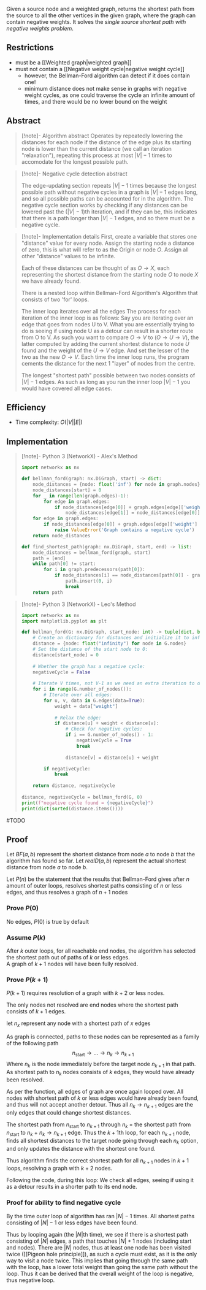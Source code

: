 Given a source node and a weighted graph, returns the shortest path from the source to all the other vertices in the given graph, where the graph can contain negative weights. It solves the *single source shortest path with negative weights problem*.
## Restrictions
- must be a [[Weighted graph|weighted graph]]
- must not contain a [[Negative weight cycle|negative weight cycle]]
	- however, the Bellman-Ford algorithm can detect if it does contain one!
	- minimum distance does not make sense in graphs with negative weight cycles, as one could traverse the cycle an infinite amount of times, and there would be no lower bound on the weight
## Abstract
> [!note]- Algorithm abstract
> Operates by repeatedly lowering the distances for each node if the distance of the edge plus its starting node is lower than the current distance (we call an iteration "relaxation"), repeating this process at most $|V|-1$ times to accomodate for the longest possible path.

> [!note]- Negative cycle detection abstract
> 
> The edge-updating section repeats $|V|-1$ times because the longest possible path without negative cycles in a graph is $|V|-1$ edges long, and so all possible paths can be accounted for in the algorithm. The negative cycle section works by checking if any distances can be lowered past the ($|V|-1$)th iteration, and if they can be, this indicates that there is a path longer than $|V|-1$ edges, and so there must be a negative cycle.

> [!note]- Implementation details
> First, create a variable that stores one "distance" value for every node. Assign the starting node a distance of zero, this is what will refer to as the Origin or node $O$. Assign all other "distance" values to be infinite.
> 
> Each of these distances can be thought of as $O\to X$, each representing the shortest distance from the starting node $O$ to node $X$ we have already found.
> 
> There is a nested loop within Bellman-Ford Algorithm's Algorithm that consists of two 'for' loops.
> 
> The inner loop iterates over all the edges
> The process for each iteration of the inner loop is as follows: 
> Say you are iterating over an edge that goes from nodes U to V. What you are essentially trying to do is seeing if using node U as a detour can result in a shorter route from O to V.
> As such you want to compare  $O\to V$ to $(O\to U\to V)$, the latter computed by adding the current shortest distance to node $U$ found and the weight of the $U \to V$ edge. And set the lesser of the two as the new $O\to V$.
> Each time the inner loop runs, the program cements the distance for the next 1 "layer" of nodes from the centre.
> 
> The longest "shortest path" possible between two nodes consists of $|V|-1$ edges. As such as long as you run the inner loop $|V|-1$ you would have covered all edge cases.
> 
## Efficiency
- Time complexity: $O(|V||E|)$
## Implementation
> [!note]- Python 3 (NetworkX) - Alex's Method
> ```python
> import networkx as nx
> 
> def bellman_ford(graph: nx.DiGraph, start) -> dict:
>     node_distances = {node: float('inf') for node in graph.nodes}
>     node_distances[start] = 0
>     for _ in range(len(graph.edges)-1):
>         for edge in graph.edges:
>             if node_distances[edge[0]] + graph.edges[edge]['weight'] < node_distances[edge[1]]:
>                 node_distances[edge[1]] = node_distances[edge[0]] + graph.edges[edge]['weight']
>     for edge in graph.edges:
>         if node_distances[edge[0]] + graph.edges[edge]['weight'] < node_distances[edge[1]]:
>             raise ValueError('Graph contains a negative cycle')
>     return node_distances
> 
> def find_shortest_path(graph: nx.DiGraph, start, end) -> list:
>     node_distances = bellman_ford(graph, start)
>     path = [end]
>     while path[0] != start:
>         for i in graph.predecessors(path[0]):
>             if node_distances[i] == node_distances[path[0]] - graph.edges[i,path[0]]['weight']:
>                 path.insert(0, i)
>                 break
>     return path
> ```

> [!note]- Python 3 (NetworkX) - Leo's Method
> ```python
> import networkx as nx
> import matplotlib.pyplot as plt
> 
> def bellman_ford(G: nx.DiGraph, start_node: int) -> tuple[dict, bool]:
>     # Create an dictionary for distances and initialize it to infinity for all nodes:
>     distance = {node: float("infinity") for node in G.nodes}
>     # Set the distance of the start node to 0:
>     distance[start_node] = 0
>     
>     # Whether the graph has a negative cycle:
>     negativeCycle = False
>     
>     # Iterate V times, not V-1 as we need an extra iteration to detect negative cycles:
>     for i in range(G.number_of_nodes()):
>         # Iterate over all edges:
>         for u, v, data in G.edges(data=True):
>             weight = data["weight"]
>             
>             # Relax the edge:
>             if distance[u] + weight < distance[v]:
>                 # Check for negative cycles:
>                 if i == G.number_of_nodes() - 1:
>                     negativeCycle = True
>                     break
>                 
>                 distance[v] = distance[u] + weight
> 
>         if negativeCycle:
>             break
>         
>     return distance, negativeCycle
>     
> distance, negativeCycle = bellman_ford(G, 0)
> print(f"negative cycle found = {negativeCycle}")
> print(dict(sorted(distance.items())))
> ```



#TODO
## Proof

Let $BF(a,b)$ represent the shortest distance from node $a$ to node $b$ that the algorithm has found so far.
Let $realD(a,b)$ represent the actual shortest distance from node $a$ to node $b$.

Let $P(n)$ be the statement that the results that Bellman-Ford gives after $n$ amount of outer loops, resolves shortest paths consisting of $n$ or less edges, and thus resolves a graph of $n+1$  nodes



### Prove $P(0)$
No edges, $P(0)$ is true by default
### Assume $P(k)$

After $k$ outer loops, for all reachable end nodes, the algorithm has selected the shortest path out of paths of $k$ or less edges.  
A graph of $k+1$  nodes will have been fully resolved. 


### Prove $P(k+1)$

$P(k+1)$ requires resolution of a graph with $k+2$ or less nodes.

The only nodes not resolved are end nodes where the shortest path consists of $k+1$ edges.

let $n_x$ represent any node with a shortest path of $x$ edges

As graph is connected, paths to these nodes can be represented as a family of the following path
$$n_{\text{start}} \to
\dots \to n_{k} \to n_{k+1}
$$
Where $n_{k}$ is the node immediately before the target node $n_{k+1}$ in that path.
As shortest path to $n_k$ nodes consists of $k$ edges, they would have already been resolved.

As per the function, all edges of graph are once again looped over. 
All nodes with shortest path of $k$ or less edges would have already been found, and thus will not accept another detour.
Thus all $n_k \to n_{k+1}$ edges are the only edges that could change shortest distances.

The shortest path from $n_{\text{start}}$ to $n_{k+1}$ through $n_k$ = the shortest path from  $n_{\text{start}}$ to $n_{k}$  + $n_k \to n_{k+1}$ edge.
Thus the $k+1$th loop, for each $n_{k+1}$ node, finds all shortest distances to the target node going through each $n_k$ option, and only updates the distance with the shortest one found.

Thus algorithm finds the correct shortest path for all $n_{k+1}$ nodes in $k+1$ loops, resolving a graph with $k+2$ nodes.







Following the code, during this loop:
We check all edges, seeing if using it as a detour results in a shorter path to its end node.





### Proof for ability to find negative cycle

By the time outer loop of algorithm has ran $|N|-1$ times. All shortest paths consisting of $|N|-1$ or less edges have been found.

Thus by looping again (the $|N|$th time), we see if there is a shortest path consisting of $|N|$ edges, a path that touches $|N|+1$ nodes (including start and nodes).
There are $|N|$ nodes, thus at least one node has been visited twice ([[Pigeon hole principle]]), as such a cycle must exist, as it is the only way to visit a node twice.
This implies that going through the same path with the loop, has a lower total weight than going the same path without the loop.
Thus it can be derived that the overall weight of the loop is negative, thus negative loop.


